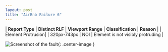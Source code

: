 ```yaml
---
layout: post
title: "AirBnb Failure 6"
---
```

| **Report Type** | **Distinct RLF** | **Viewport Range** | **Classification** | **Reason** |
| Element Protrusion|  | 320px-743px | NOI | Element is not visibly protruding | 

![Screenshot of the fault](../../../assets/images/AirBnb/fault6/overflow-Width531.png){: .center-image }